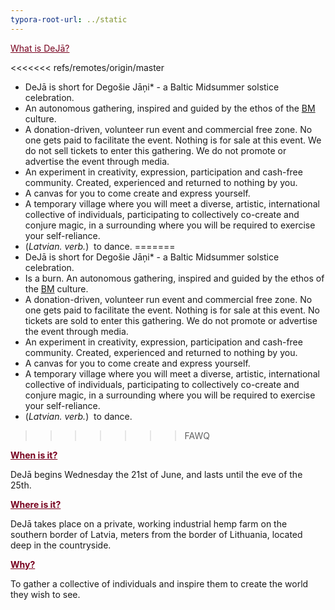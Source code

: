 ```yaml
---
typora-root-url: ../static
---
```


<span style="color:#77011e;"><u>What is DeJā?</u></span>

<<<<<<< refs/remotes/origin/master
* DeJā is short for Degošie Jāņi* - a Baltic Midsummer solstice celebration.
* An autonomous gathering, inspired and guided by the ethos of the [BM](http://burningman.org/) culture.
* A donation-driven, volunteer run event and commercial free zone. No one gets paid to facilitate the event.  Nothing is for sale at this event.  We do not sell tickets to enter this gathering. We do not promote or advertise the event through media.
* An experiment in creativity, expression, participation and cash-free community.  Created, experienced and returned to nothing by you.
* A  canvas for you to come create and express yourself.
* A temporary village where you will meet a diverse, artistic, international collective of individuals, participating to collectively co-create and conjure magic,  in a surrounding where you will be required to exercise your self-reliance.
* (*Latvian. verb.*)  to dance.
=======
* DeJā is short for Degošie Jāņi* - a Baltic Midsummer solstice celebration. 
* Is a burn.  An autonomous gathering, inspired and guided by the ethos of the [BM](http://burningman.org/) culture.
* A donation-driven, volunteer run event and commercial free zone. No one gets paid to facilitate the event.  Nothing is for sale at this event.  No tickets are sold to enter this gathering. We do not promote or advertise the event through media. 
* An experiment in creativity, expression, participation and cash-free community.  Created, experienced and returned to nothing by you. 
* A  canvas for you to come create and express yourself.  
* A temporary village where you will meet a diverse, artistic, international collective of individuals, participating to collectively co-create and conjure magic,  in a surrounding where you will be required to exercise your self-reliance.  
* (*Latvian. verb.*)  to dance.  
>>>>>>> FAWQ

**<span style="color:#77011e;"><u>When is it?**</u></span>

DeJā begins Wednesday the 21st of June, and lasts until the eve of the 25th.

**<span style="color:#77011e;"><u>Where is it?**</u></span>

DeJā takes place on a private, working industrial hemp farm on the southern border of Latvia, meters from the border of Lithuania, located deep in the countryside.

**<span style="color:#77011e;"><u>Why?**</u></span>

To gather a collective of individuals and inspire them to create the world they wish to see.

